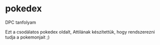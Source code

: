 # pokedex
DPC tanfolyam

Ezt a csodálatos pokedex oldalt, Attilának készítettük, hogy rendszerezni tudja a pokemonjait ;)
